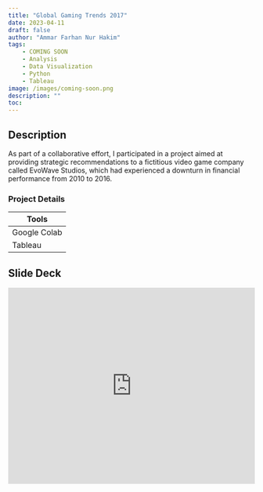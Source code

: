 ```yaml
---
title: "Global Gaming Trends 2017"
date: 2023-04-11
draft: false
author: "Ammar Farhan Nur Hakim"
tags:
    - COMING SOON
    - Analysis
    - Data Visualization
    - Python
    - Tableau
image: /images/coming-soon.png
description: ""
toc:
---
```


## Description

As part of a collaborative effort, I participated in a project aimed at providing strategic recommendations to a fictitious video game company called EvoWave Studios, which had experienced a downturn in financial performance from 2010 to 2016.

### Project Details
| Tools    |
| -------- |
| Google Colab |
| Tableau  |

## Slide Deck

<iframe src="https://docs.google.com/presentation/d/e/2PACX-1vTieBR8CJUdQltrzy2Y37F7-BPckC-90IHF0EVrsnoO2fMhitCGJs5I2c6Xaquxyk_FbttxTDLmee5W/embed?start=false&loop=false&delayms=3000" frameborder="0" width="100%" height="400" allowfullscreen="true" mozallowfullscreen="true" webkitallowfullscreen="true"></iframe>